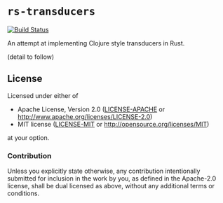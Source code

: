 # `rs-transducers`

[![Build Status](https://travis-ci.org/benashford/rs-transducers.svg?branch=master)](https://travis-ci.org/benashford/rs-transducers)

An attempt at implementing Clojure style transducers in Rust.

(detail to follow)

## License

Licensed under either of

* Apache License, Version 2.0 ([LICENSE-APACHE](LICENSE-APACHE) or http://www.apache.org/licenses/LICENSE-2.0)
* MIT license ([LICENSE-MIT](LICENSE-MIT) or http://opensource.org/licenses/MIT)

at your option.

### Contribution

Unless you explicitly state otherwise, any contribution intentionally submitted for inclusion in the work by you, as defined in the Apache-2.0 license, shall be dual licensed as above, without any additional terms or conditions.
